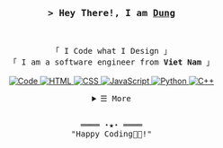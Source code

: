 <!-- Intro  -->
<h3 align="center">
        <samp>&gt; Hey There!, I am
                <b><a target="_blank" href="
https://www.hieptran.tech/
">Dung</a></b>
        </samp>
</h3>
<br>

<p align="center">
        <!-- Organisation  -->
        <samp>
                「 I Code what I Design 」
                <br>
                「 I am a software engineer from <b>Viet Nam</b> 」
                <br>
                <br>
        </samp>
        <!-- Programming Languages -->
        <!-- Code logo -->
        <a href="" target="_blank"><img alt="Code"
                        src="
https://img.shields.io/badge/-code-000000?style=flat-square&logo=Plex&logoColor=white
">
        </a>
        <!-- HTML -->
        <a href="" target="_blank"><img alt="HTML"
                        src="
https://img.shields.io/badge/-HTML-E34F26?style=flat-square&logo=HTML5&logoColor=white
">
        </a>
        <!-- CSS  -->
        <a href="" target="_blank"><img alt="CSS"
                        src="
https://img.shields.io/badge/-CSS-1572B6?style=flat-square&logo=CSS3&logoColor=white
">
        </a>
        <!-- JavaScript -->
        <a href="" target="_blank"><img alt="JavaScript"
                        src="
https://img.shields.io/badge/-JavaScript-F7DF1E?style=flat-square&logo=JavaScript&logoColor=white
">
        </a>
        <!-- Python -->
        <a href="" target="_blank"><img alt="Python"
                        src="
https://img.shields.io/badge/-Python-3776AB?style=flat-square&logo=Python&logoColor=white
">
        </a>
        <!-- C++ -->
        <a href="" target="_blank"><img alt="C++"
                        src="
https://img.shields.io/badge/-C++-9b3675?style=flat-square&logo=C%2B%2B&logoColor=white
">
        </a>
</p>

<!-- Details Section-->
<details align="center">
    <summary> <samp>&#9776; More</samp></summary>
    <p align="center">
        <!-- Social Links -->
        <p>Find me on</p>
        <!-- Gmail -->
        <a href="mailto:" target="_blank"><img alt="Gmail"
                src="
https://img.shields.io/badge/-Gmail-EA4335?style=flat-square&logo=Gmail&logoColor=white
">
        </a>
        <!-- Facebook -->
        <a href="" target="_blank"><img alt="Facebook"
                src="
https://img.shields.io/badge/-Facebook-1877F2?style=flat-square&logo=Facebook&logoColor=white
">
        </a>
        <!-- Instagram -->
        <a href="" target="_blank"><img alt="Instagram"
                src="
https://img.shields.io/badge/-Instagram-E4405F?style=flat-square&logo=Instagram&logoColor=white
">
        </a>
        <!-- Linkedin -->
        <a href="" target="_blank"><img alt="Linkedin"
                src="
https://img.shields.io/badge/-Linkedin-0A66C2?style=flat-square&logo=Linkedin&logoColor=white
">
        </a>
        <!-- Youtube -->
        <a href="" target="_blank"><img alt="Youtube"
                src="
https://img.shields.io/badge/-Youtube-FF0000?style=flat-square&logo=Youtube&logoColor=white
">
        </a>
    </p>
</details>
<br>

<!-- Footer -->
<samp>
    <p align="center">
        ════ ⋆★⋆ ════
        <br>
        "Happy Coding👨‍💻!"
    </p>
</samp>


</p> 